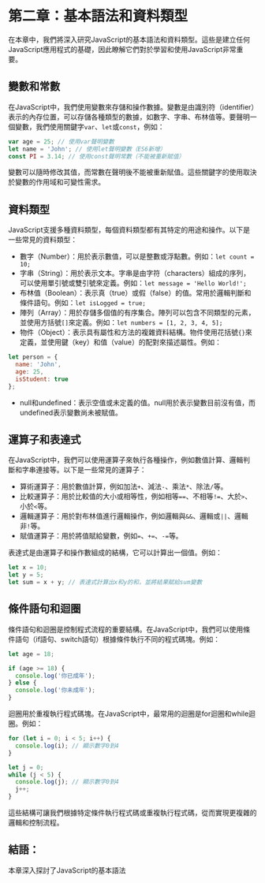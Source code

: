 # 第二章：基本語法和資料類型

 在本章中，我們將深入研究JavaScript的基本語法和資料類型。這些是建立任何JavaScript應用程式的基礎，因此瞭解它們對於學習和使用JavaScript非常重要。

## 變數和常數
在JavaScript中，我們使用變數來存儲和操作數據。變數是由識別符（identifier）表示的內存位置，可以存儲各種類型的數據，如數字、字串、布林值等。要聲明一個變數，我們使用關鍵字`var`、`let`或`const`，例如：

```javascript
var age = 25; // 使用var聲明變數
let name = 'John'; // 使用let聲明變數（ES6新增）
const PI = 3.14; // 使用const聲明常數（不能被重新賦值）
```

變數可以隨時修改其值，而常數在聲明後不能被重新賦值。這些關鍵字的使用取決於變數的作用域和可變性需求。

## 資料類型
JavaScript支援多種資料類型，每個資料類型都有其特定的用途和操作。以下是一些常見的資料類型：

- 數字（Number）：用於表示數值，可以是整數或浮點數。例如：`let count = 10;`
- 字串（String）：用於表示文本。字串是由字符（characters）組成的序列，可以使用單引號或雙引號來定義。例如：`let message = 'Hello World!';`
- 布林值（Boolean）：表示真（true）或假（false）的值。常用於邏輯判斷和條件語句。例如：`let isLogged = true;`
- 陣列（Array）：用於存儲多個值的有序集合。陣列可以包含不同類型的元素，並使用方括號`[]`來定義。例如：`let numbers = [1, 2, 3, 4, 5];`
- 物件（Object）：表示具有屬性和方法的複雜資料結構。物件使用花括號`{}`來定義，並使用鍵（key）和值（value）的配對來描述屬性。例如：

```javascript
let person = {
  name: 'John',
  age: 25,
  isStudent: true
};
```

- null和undefined：表示空值或未定義的值。null用於表示變數目前沒有值，而undefined表示變數尚未被賦值。

## 運算子和表達式
在JavaScript中，我們可以使用運算子來執行各種操作，例如數值計算、邏輯判斷和字串連接等。以下是一些常見的運算子：

- 算術運算子：用於數值計算，例如加法`+`、減法`-`、乘法`*`、除法`/`等。
- 比較運算子：用於比較值的大小或相等性，例如相等`==`、不相等`!=`、大於`>`、小於`<`等。
- 邏輯運算子：用於對布林值進行邏輯操作，例如邏輯與`&&`、邏輯或`||`、邏輯非`!`等。
- 賦值運算子：用於將值賦給變數，例如`=`、`+=`、`-=`等。

表達式是由運算子和操作數組成的結構，它可以計算出一個值。例如：

```javascript
let x = 10;
let y = 5;
let sum = x + y; // 表達式計算出x和y的和，並將結果賦給sum變數
```

## 條件語句和迴圈
條件語句和迴圈是控制程式流程的重要結構。在JavaScript中，我們可以使用條件語句（if語句、switch語句）根據條件執行不同的程式碼塊。例如：

```javascript
let age = 18;

if (age >= 18) {
  console.log('你已成年');
} else {
  console.log('你未成年');
}
```

迴圈用於重複執行程式碼塊。在JavaScript中，最常用的迴圈是for迴圈和while迴圈。例如：

```javascript
for (let i = 0; i < 5; i++) {
  console.log(i); // 顯示數字0到4
}

let j = 0;
while (j < 5) {
  console.log(j); // 顯示數字0到4
  j++;
}
```

這些結構可讓我們根據特定條件執行程式碼或重複執行程式碼，從而實現更複雜的邏輯和控制流程。

## 結語：
本章深入探討了JavaScript的基本語法
